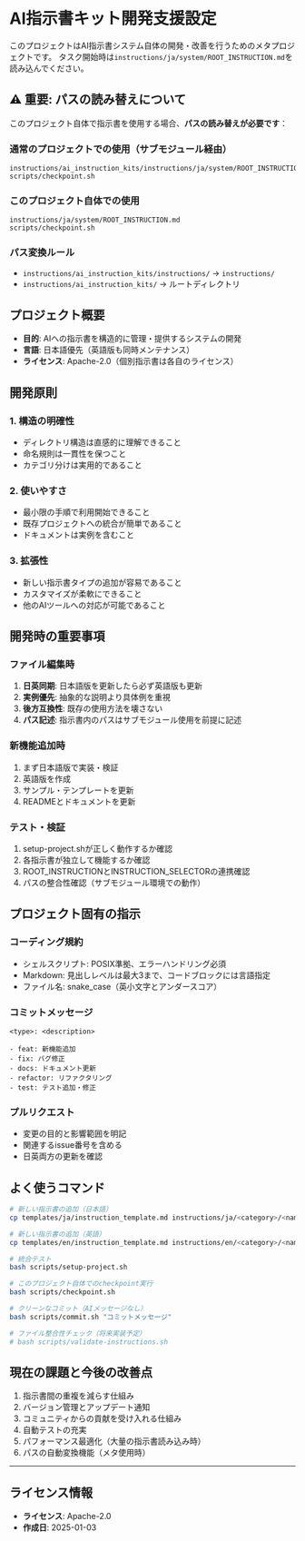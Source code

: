 # AI指示書キット開発支援設定

このプロジェクトはAI指示書システム自体の開発・改善を行うためのメタプロジェクトです。
タスク開始時は`instructions/ja/system/ROOT_INSTRUCTION.md`を読み込んでください。

## ⚠️ 重要: パスの読み替えについて

このプロジェクト自体で指示書を使用する場合、**パスの読み替えが必要です**：

### 通常のプロジェクトでの使用（サブモジュール経由）
```
instructions/ai_instruction_kits/instructions/ja/system/ROOT_INSTRUCTION.md
scripts/checkpoint.sh
```

### このプロジェクト自体での使用
```
instructions/ja/system/ROOT_INSTRUCTION.md
scripts/checkpoint.sh
```

### パス変換ルール
- `instructions/ai_instruction_kits/instructions/` → `instructions/`
- `instructions/ai_instruction_kits/` → ルートディレクトリ

## プロジェクト概要
- **目的**: AIへの指示書を構造的に管理・提供するシステムの開発
- **言語**: 日本語優先（英語版も同時メンテナンス）
- **ライセンス**: Apache-2.0（個別指示書は各自のライセンス）

## 開発原則

### 1. 構造の明確性
- ディレクトリ構造は直感的に理解できること
- 命名規則は一貫性を保つこと
- カテゴリ分けは実用的であること

### 2. 使いやすさ
- 最小限の手順で利用開始できること
- 既存プロジェクトへの統合が簡単であること
- ドキュメントは実例を含むこと

### 3. 拡張性
- 新しい指示書タイプの追加が容易であること
- カスタマイズが柔軟にできること
- 他のAIツールへの対応が可能であること

## 開発時の重要事項

### ファイル編集時
1. **日英同期**: 日本語版を更新したら必ず英語版も更新
2. **実例優先**: 抽象的な説明より具体例を重視
3. **後方互換性**: 既存の使用方法を壊さない
4. **パス記述**: 指示書内のパスはサブモジュール使用を前提に記述

### 新機能追加時
1. まず日本語版で実装・検証
2. 英語版を作成
3. サンプル・テンプレートを更新
4. READMEとドキュメントを更新

### テスト・検証
1. setup-project.shが正しく動作するか確認
2. 各指示書が独立して機能するか確認
3. ROOT_INSTRUCTIONとINSTRUCTION_SELECTORの連携確認
4. パスの整合性確認（サブモジュール環境での動作）

## プロジェクト固有の指示

### コーディング規約
- シェルスクリプト: POSIX準拠、エラーハンドリング必須
- Markdown: 見出しレベルは最大3まで、コードブロックには言語指定
- ファイル名: snake_case（英小文字とアンダースコア）

### コミットメッセージ
```
<type>: <description>

- feat: 新機能追加
- fix: バグ修正
- docs: ドキュメント更新
- refactor: リファクタリング
- test: テスト追加・修正
```

### プルリクエスト
- 変更の目的と影響範囲を明記
- 関連するissue番号を含める
- 日英両方の更新を確認

## よく使うコマンド

```bash
# 新しい指示書の追加（日本語）
cp templates/ja/instruction_template.md instructions/ja/<category>/<name>.md

# 新しい指示書の追加（英語）
cp templates/en/instruction_template.md instructions/en/<category>/<name>.md

# 統合テスト
bash scripts/setup-project.sh

# このプロジェクト自体でのcheckpoint実行
bash scripts/checkpoint.sh

# クリーンなコミット（AIメッセージなし）
bash scripts/commit.sh "コミットメッセージ"

# ファイル整合性チェック（将来実装予定）
# bash scripts/validate-instructions.sh
```

## 現在の課題と今後の改善点

1. 指示書間の重複を減らす仕組み
2. バージョン管理とアップデート通知
3. コミュニティからの貢献を受け入れる仕組み
4. 自動テストの充実
5. パフォーマンス最適化（大量の指示書読み込み時）
6. パスの自動変換機能（メタ使用時）

---
## ライセンス情報
- **ライセンス**: Apache-2.0
- **作成日**: 2025-01-03